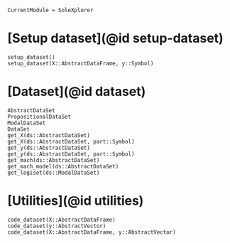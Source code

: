 ```@meta
CurrentModule = SoleXplorer
```

# [Setup dataset](@id setup-dataset)

```@docs
setup_dataset()
setup_dataset(X::AbstractDataFrame, y::Symbol)
```

# [Dataset](@id dataset)
```@docs
AbstractDataSet
PropositionalDataSet
ModalDataSet
DataSet
get_X(ds::AbstractDataSet)
get_X(ds::AbstractDataSet, part::Symbol)
get_y(ds::AbstractDataSet)
get_y(ds::AbstractDataSet, part::Symbol)
get_mach(ds::AbstractDataSet)
get_mach_model(ds::AbstractDataSet)
get_logiset(ds::ModalDataSet)
```

# [Utilities](@id utilities)
```@docs
code_dataset(X::AbstractDataFrame)
code_dataset(y::AbstractVector)
code_dataset(X::AbstractDataFrame, y::AbstractVector)
```
